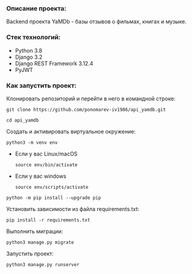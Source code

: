 ### Описание проекта:

Backend проекта YaMDb - базы отзывов о фильмах, книгах и музыке.

### Стек технологий:

- Python 3.8
- Django 3.2
- Django REST Framework 3.12.4
- PyJWT

### Как запустить проект:

Клонировать репозиторий и перейти в него в командной строке:

```
git clone https://github.com/ponomarev-iv1986/api_yamdb.git
```

```
cd api_yamdb
```

Cоздать и активировать виртуальное окружение:

```
python3 -m venv env
```

* Если у вас Linux/macOS

    ```
    source env/bin/activate
    ```

* Если у вас windows

    ```
    source env/scripts/activate
    ```

```
python -m pip install --upgrade pip
```

Установить зависимости из файла requirements.txt:

```
pip install -r requirements.txt
```

Выполнить миграции:

```
python3 manage.py migrate
```

Запустить проект:

```
python3 manage.py runserver
```